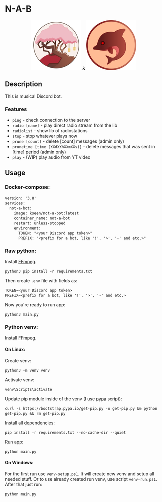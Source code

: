 # N-A-B
<p align="center">
  <img src="https://github.com/Kseen715/imgs/blob/main/sakura_kharune.png?raw=true" width="160" height="160"/>
    &
  <img src="https://raw.githubusercontent.com/Kseen715/imgs/00b68ab912af709b492d889dba47cfa5e57f40fa/not-a-bot/not-a-bot_logo.svg" width="160" height="160"/>
</p>

## Description
This is musical Discord bot.

### Features
- `ping` - check connection to the server
- `radio [name]` - play direct radio stream from the lib
- `radiolist` - show lib of radiostations
- `stop` - stop whatever plays now
- `prune [count]` - delete [count] messages (admin only)
- `prunetime [time (XXdXXhXXmXXs)]` - delete messages that was sent in [time] period (admin only)
- `play` - (WIP) play audio from YT video

## Usage

### Docker-compose:

```
version: '3.8'
services:
  not-a-bot:
    image: kseen/not-a-bot:latest
    container_name: not-a-bot
    restart: unless-stopped
    environment:
      TOKEN: "<your Discord app token>"
      PREFIX: "<prefix for a bot, like '!', '>', '-' and etc.>"
```

### Raw python:

Install [FFmpeg](https://ffmpeg.org/download.html).

```
python3 pip install -r requirements.txt
```

Then create `.env` file with fields as:

```
TOKEN=<your Discord app token>
PREFIX=<prefix for a bot, like '!', '>', '-' and etc.>
```

Now you're ready to run app:

```
python3 main.py
```

### Python venv:

Install [FFmpeg](https://ffmpeg.org/download.html).

#### On Linux:

Create venv:
```
python3 -m venv venv
```

Activate venv:
```
venv\Scripts\activate
```

Update pip module inside of the venv (I use [pypa](https://github.com/pypa/get-pip) script):
```
curl -s https://bootstrap.pypa.io/get-pip.py -o get-pip.py && python get-pip.py && rm get-pip.py
```

Install all dependencies:
```
pip install -r requirements.txt --no-cache-dir --quiet
```

Run app:
```
python main.py
```

#### On Windows:

For the first run use `venv-setup.ps1`. It will create new venv and setup all needed stuff. Or to use already created run venv, use script `venv-run.ps1`. After that just run:
```
python main.py
```



